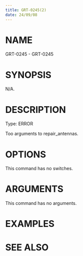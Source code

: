 ```yaml
---
title: GRT-0245(2)
date: 24/09/08
---
```


# NAME

GRT-0245 - GRT-0245

# SYNOPSIS

N/A.

# DESCRIPTION

Type: ERROR

Too arguments to repair_antennas.

# OPTIONS

This command has no switches.

# ARGUMENTS

This command has no arguments.

# EXAMPLES

# SEE ALSO

